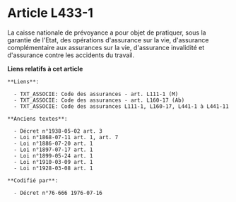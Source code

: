 # Article L433-1

La caisse nationale de prévoyance a pour objet de pratiquer, sous la garantie de l'Etat, des opérations d'assurance sur la
vie, d'assurance complémentaire aux assurances sur la vie, d'assurance invalidité et d'assurance contre les accidents du
travail.

**Liens relatifs à cet article**

	**Liens**:

	  - TXT_ASSOCIE: Code des assurances - art. L111-1 (M)
	  - TXT_ASSOCIE: Code des assurances - art. L160-17 (Ab)
	  - TXT_ASSOCIE: Code des assurances L111-1, L160-17, L441-1 à L441-11

	**Anciens textes**:

	  - Décret n°1938-05-02 art. 3
	  - Loi n°1868-07-11 art. 1, art. 7
	  - Loi n°1886-07-20 art. 1
	  - Loi n°1897-07-17 art. 1
	  - Loi n°1899-05-24 art. 1
	  - Loi n°1910-03-09 art. 1
	  - Loi n°1928-03-08 art. 1

	**Codifié par**:

	  - Décret n°76-666 1976-07-16
